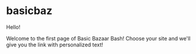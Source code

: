 # basicbaz

Hello!

Welcome to the first page of Basic Bazaar Bash! Choose your site and we'll give you the link with personalized text!

